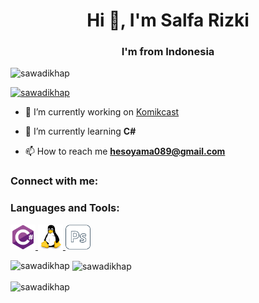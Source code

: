 <h1 align="center">Hi 👋, I'm Salfa Rizki</h1>
<h3 align="center">I'm from Indonesia</h3>

<p align="left"> <img src="https://komarev.com/ghpvc/?username=sawadikhap&label=Profile%20views&color=0e75b6&style=flat" alt="sawadikhap" /> </p>

<p align="left"> <a href="https://github.com/ryo-ma/github-profile-trophy"><img src="https://github-profile-trophy.vercel.app/?username=sawadikhap" alt="sawadikhap" /></a> </p>

- 🔭 I’m currently working on [Komikcast](komikcast.com)

- 🌱 I’m currently learning **C#**

- 📫 How to reach me **hesoyama089@gmail.com**

<h3 align="left">Connect with me:</h3>
<p align="left">
</p>

<h3 align="left">Languages and Tools:</h3>
<p align="left"> <a href="https://www.w3schools.com/cs/" target="_blank" rel="noreferrer"> <img src="https://raw.githubusercontent.com/devicons/devicon/master/icons/csharp/csharp-original.svg" alt="csharp" width="40" height="40"/> </a> <a href="https://www.linux.org/" target="_blank" rel="noreferrer"> <img src="https://raw.githubusercontent.com/devicons/devicon/master/icons/linux/linux-original.svg" alt="linux" width="40" height="40"/> </a> <a href="https://www.photoshop.com/en" target="_blank" rel="noreferrer"> <img src="https://raw.githubusercontent.com/devicons/devicon/master/icons/photoshop/photoshop-line.svg" alt="photoshop" width="40" height="40"/> </a> </p>

<p><img align="left" src="https://github-readme-stats.vercel.app/api/top-langs?username=sawadikhap&show_icons=true&locale=en&layout=compact" alt="sawadikhap" /></p>

<p>&nbsp;<img align="center" src="https://github-readme-stats.vercel.app/api?username=sawadikhap&show_icons=true&locale=en" alt="sawadikhap" /></p>

<p><img align="center" src="https://github-readme-streak-stats.herokuapp.com/?user=sawadikhap&" alt="sawadikhap" /></p>
